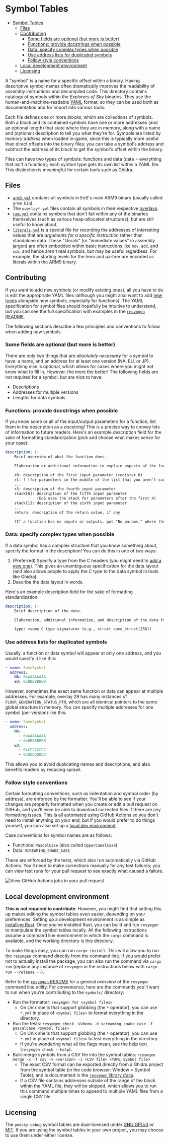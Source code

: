 # Symbol Tables
- [Symbol Tables](#symbol-tables)
  - [Files](#files)
  - [Contributing](#contributing)
    - [Some fields are optional (but more is better)](#some-fields-are-optional-but-more-is-better)
    - [Functions: provide docstrings when possible](#functions-provide-docstrings-when-possible)
    - [Data: specify complex types when possible](#data-specify-complex-types-when-possible)
    - [Use address lists for duplicated symbols](#use-address-lists-for-duplicated-symbols)
    - [Follow style conventions](#follow-style-conventions)
  - [Local development environment](#local-development-environment)
  - [Licensing](#licensing)

A "symbol" is a name for a specific offset within a binary. Having descriptive symbol names often dramatically improves the readability of assembly instructions and decompiled code. This directory contains catalogs of symbols within the _Explorers of Sky_ binaries. They use the human-and-machine-readable [YAML](https://en.wikipedia.org/wiki/YAML) format, so they can be used both as documentation and for import into various tools.

Each file defines one or more _blocks_, which are collections of symbols. Both a block and its contained symbols have one or more addresses (and an optional length) that state where they are in memory, along with a name and (optional) description to tell you what they're for. Symbols are listed by _memory address_ when loaded in-game, since this is typically more useful than direct offsets into the binary files; you can take a symbol's address and subtract the address of its block to get the symbol's offset within the binary.

Files can have two types of symbols: functions and data (data = everything that isn't a function); each symbol type gets its own list within a YAML file. This distinction is meaningful for certain tools such as Ghidra.

## Files
- [`arm9.yml`](arm9.yml) contains all symbols in EoS's main ARM9 binary (usually called `arm9.bin`).
- The `overlay*.yml` files contain all symbols in their respective [overlays](../docs/overlays.md).
- [`ram.yml`](ram.yml) contains symbols that don't fall within any of the binaries themselves (such as various heap-allocated structures), but are still useful to know about.
- [`literals.yml`](literals.yml) is a special file for recording the addresses of interesting values that are _arguments for a specific instruction_ rather than standalone data. These "literals" (or "immediate values" in assembly jargon) are often embedded within basic instructions like `mov`, `add`, and `sub`, and hence aren't real symbols, but may be useful regardless. For example, the starting levels for the hero and partner are encoded as literals within the ARM9 binary.

## Contributing
If you want to add new symbols (or modify existing ones), all you have to do is edit the appropriate YAML files (although you might also want to add [new types](../headers/README.md#contributing) alongside new symbols, especially for functions). The YAML specification for symbol files should hopefully be intuitive to understand, but you can see the full specification with examples in the [`resymgen` README](../docs/resymgen.md#the-resymgen-yaml-specification).

The following sections describe a few principles and conventions to follow when adding new symbols.

### Some fields are optional (but more is better)
There are only two things that are _absolutely necessary_ for a symbol to have: a name, and an address for at least one version (NA, EU, or JP). Everything else is optional, which allows for cases where you might not know what to fill in. However, the more the better! The following fields are not required for a symbol, but are nice to have:
- Descriptions
- Addresses for multiple versions
- Lengths for data symbols

### Functions: provide docstrings when possible
If you know some or all of the input/output parameters for a function, list them in the description as a docstring! This is a precise way to convey lots of information to future readers. Here's an example description field for the sake of formatting standardization (pick and choose what makes sense for your case):

```yml
description: |-
    Brief overview of what the function does.

    Elaboration or additional information to explain aspects of the function in more detail.

    r0: description of the first input parameter (register 0)
    r1: ? (for parameters in the middle of the list that you aren't sure about)
    ... 
    r3: description of the fourth input parameter
    stack[0]: description of the fifth input parameter
              (EoS uses the stack for parameters after the first 4)
    stack[1]: description of the sixth input parameter
    ...
    return: description of the return value, if any

    (If a function has no inputs or outputs, put "No params." where the parameter list would go)
```

### Data: specify complex types when possible
If a data symbol has a complex structure that you know something about, specify the format in the description! You can do this in one of two ways:
1. (Preferred) Specify a type from the C headers (you might need to [add a new one](../headers/README.md#contributing)). This gives an unambiguous specification for the data layout (and also allows people to apply the C type to the data symbol in tools like Ghidra).
2. Describe the data layout in words.

Here's an example description field for the sake of formatting standardization:

```yml
description: |-
    Brief description of the data.

    Elaboration, additional information, and description of the data format, if relevant.

    type: <some C type signature> (e.g., struct some_struct[256])
```

### Use address lists for duplicated symbols
Usually, a function or data symbol will appear at only one address, and you would specify it like this:
```yml
- name: SomeSymbol
  address:
    NA: 0xAAAAAAAA
    EU: 0xBBBBBBBB
```

However, sometimes the exact same function or data can appear at multiple addresses. For example, overlay 29 has many instances of `FLOOR_GENERATION_STATUS_PTR`, which are all identical pointers to the same global structure in memory. You can specify multiple addresses for one symbol (per version) like this:
```yml
- name: SomeSymbol
  address:
    NA:
      - 0xAAAAAAAA
      - 0xBBBBBBBB
    EU:
      - 0xCCCCCCCC
      - 0xDDDDDDDD
```
This allows you to avoid duplicating names and descriptions, and also benefits readers by reducing sprawl.

### Follow style conventions
Certain formatting conventions, such as indentation and symbol order (by address), are enforced by the formatter. You'll be able to see if your changes are properly formatted when you create or edit a pull request on GitHub, and you'll even be able to download corrected files if there are any formatting issues. This is all automated using GitHub Actions so you don't need to install anything on your end, but if you would prefer to do things yourself, you can also set up a [local dev environment](#local-development-environment).

Case conventions for symbol names are as follows:

- Functions: `PascalCase` (also called `UpperCamelCase`)
- Data: `SCREAMING_SNAKE_CASE`

These are enforced by the tests, which also run automatically via GitHub Actions. You'll need to make corrections manually for any test failures; you can view test runs for your pull request to see exactly what caused a failure.

![View GitHub Actions jobs in your pull request](../docs/images/gh-actions-symbols.png)

## Local development environment
**This is not required to contribute**. However, you might find that setting this up makes editing the symbol tables even easier, depending on your preferences. Setting up a development environment is as simple as [installing Rust](https://www.rust-lang.org/tools/install). Once you've installed Rust, you can build and run `resymgen` to manipulate the symbol tables locally. All the following instructions assume a command line environment in which the `cargo` command is available, and the working directory is this directory.

To make things easy, you can run `cargo install`. This will allow you to run the `resymgen` command directly from the command line. If you would prefer not to actually install the package, you can also run the command via `cargo run` (replace any instance of `resymgen` in the instructions below with `cargo run --release --`).

Refer to the [`resymgen` README](../docs/resymgen.md#usage) for a general overview of the `resymgen` command line utility. For convenience, here are the commands you'll want to run when you're contributing to the `symbols/` directory:

- Run the formatter: `resymgen fmt <symbol files>`
    - On Unix shells that support globbing (the `*` operator), you can use `*.yml` in place of `<symbol files>` to format everything in the directory.
- Run the tests: `resymgen check -Vvbomu -d screaming_snake_case -f pascalcase <symbol files>`
    - On Unix shells that support globbing (the `*` operator), you can use `*.yml` in place of `<symbol files>` to test everything in the directory.
    - If you're wondering what all the flags mean, see the help text (`resymgen check --help`).
- Bulk-merge symbols from a CSV file into the symbol tables: `resymgen merge -x -f csv -v <version> -i <CSV file> <YAML symbol file>`
    - The exact CSV format can be exported directly from a Ghidra project from the symbol table (in the code browser: Window > Symbol Table), and is documented in the [`resymgen` library docs](https://docs.rs/resymgen/latest/resymgen/data_formats/ghidra_csv/index.html).
    - If a CSV file contains addresses outside of the range of the block within the YAML file, they will be skipped, which allows you to run this command multiple times to append to multiple YAML files from a single CSV file.

## Licensing
The `pmdsky-debug` symbol tables are dual-licensed under [GNU GPLv3](../LICENSE.txt) or [MIT](LICENSE.txt). If you are using the symbol tables in your own project, you may choose to use them under either license.
